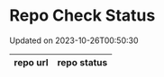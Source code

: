 # Repo Check Status

Updated on 2023-10-26T00:50:30

| repo url | repo status |
| -------- | -------- | 
